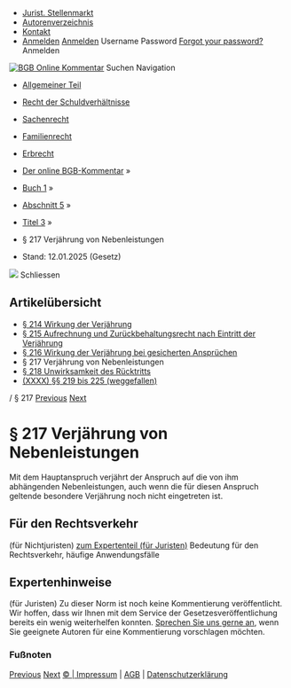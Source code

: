  * [Jurist. Stellenmarkt](https://bgb.kommentar.de/Buch-1/Abschnitt-5/Titel-3/</job-board> "Jurist. Stellenmarkt")
  * [Autorenverzeichnis](https://bgb.kommentar.de/Buch-1/Abschnitt-5/Titel-3/</Autorenverzeichnis> "Autorenverzeichnis")
  * [Kontakt](https://bgb.kommentar.de/Buch-1/Abschnitt-5/Titel-3/</Kontakt>)
  * [Anmelden](https://bgb.kommentar.de/Buch-1/Abschnitt-5/Titel-3/<#login> "show login form") [Anmelden](https://bgb.kommentar.de/Buch-1/Abschnitt-5/Titel-3/<#> "hide login form") Username Password
[Forgot your password?](https://bgb.kommentar.de/Buch-1/Abschnitt-5/Titel-3/</user/forgotpassword>) Anmelden 


[![BGB Online Kommentar](https://bgb.kommentar.de/extension/bgb/design/bgb/images/logo.png)](https://bgb.kommentar.de/Buch-1/Abschnitt-5/Titel-3/</> "BGB Online Kommentar")
Suchen
Navigation
  * [Allgemeiner Teil](https://bgb.kommentar.de/Buch-1/Abschnitt-5/Titel-3/</Buch-1>)
  * [Recht der Schuldverhältnisse](https://bgb.kommentar.de/Buch-1/Abschnitt-5/Titel-3/</Buch-2>)
  * [Sachenrecht](https://bgb.kommentar.de/Buch-1/Abschnitt-5/Titel-3/</Buch-3>)
  * [Familienrecht](https://bgb.kommentar.de/Buch-1/Abschnitt-5/Titel-3/</Buch-4>)
  * [Erbrecht](https://bgb.kommentar.de/Buch-1/Abschnitt-5/Titel-3/</Buch-5>)


  * [Der online BGB-Kommentar](https://bgb.kommentar.de/Buch-1/Abschnitt-5/Titel-3/</>) »
  * [Buch 1](https://bgb.kommentar.de/Buch-1/Abschnitt-5/Titel-3/</Buch-1>) »
  * [Abschnitt 5](https://bgb.kommentar.de/Buch-1/Abschnitt-5/Titel-3/</Buch-1/Abschnitt-5>) »
  * [Titel 3](https://bgb.kommentar.de/Buch-1/Abschnitt-5/Titel-3/</Buch-1/Abschnitt-5/Titel-3>) »
  * § 217 Verjährung von Nebenleistungen 
  * Stand: 12.01.2025 (Gesetz) 


![](https://vg01.met.vgwort.de/na/1c9909529ead4f509072c06d9081a7d5)
Schliessen 
## Artikelübersicht
  * [ § 214 Wirkung der Verjährung ](https://bgb.kommentar.de/Buch-1/Abschnitt-5/Titel-3/</Buch-1/Abschnitt-5/Titel-3/Wirkung-der-Verjaehrung>)
  * [ § 215 Aufrechnung und Zurückbehaltungsrecht nach Eintritt der Verjährung ](https://bgb.kommentar.de/Buch-1/Abschnitt-5/Titel-3/</Buch-1/Abschnitt-5/Titel-3/Aufrechnung-und-Zurueckbehaltungsrecht-nach-Eintritt-der-Verjaehrung>)
  * [ § 216 Wirkung der Verjährung bei gesicherten Ansprüchen ](https://bgb.kommentar.de/Buch-1/Abschnitt-5/Titel-3/</Buch-1/Abschnitt-5/Titel-3/Wirkung-der-Verjaehrung-bei-gesicherten-Anspruechen>)
  * § 217 Verjährung von Nebenleistungen 
  * [ § 218 Unwirksamkeit des Rücktritts ](https://bgb.kommentar.de/Buch-1/Abschnitt-5/Titel-3/</Buch-1/Abschnitt-5/Titel-3/Unwirksamkeit-des-Ruecktritts>)
  * [ (XXXX) §§ 219 bis 225 (weggefallen) ](https://bgb.kommentar.de/Buch-1/Abschnitt-5/Titel-3/</Buch-1/Abschnitt-5/Titel-3/weggefallen>)


/ § 217 
[Previous](https://bgb.kommentar.de/Buch-1/Abschnitt-5/Titel-3/</Buch-1/Abschnitt-5/Titel-3/Wirkung-der-Verjaehrung-bei-gesicherten-Anspruechen> "§ 216 Wirkung der Verjährung bei gesicherten Ansprüchen") [Next](https://bgb.kommentar.de/Buch-1/Abschnitt-5/Titel-3/</Buch-1/Abschnitt-5/Titel-3/Unwirksamkeit-des-Ruecktritts> "§ 218 Unwirksamkeit des Rücktritts")
# § 217 Verjährung von Nebenleistungen
Mit dem Hauptanspruch verjährt der Anspruch auf die von ihm abhängenden Nebenleistungen, auch wenn die für diesen Anspruch geltende besondere Verjährung noch nicht eingetreten ist.
## Für den Rechtsverkehr 
(für Nichtjuristen)
[zum Expertenteil (für Juristen)](https://bgb.kommentar.de/Buch-1/Abschnitt-5/Titel-3/<#expertenhinweise>)
Bedeutung für den Rechtsverkehr, häufige Anwendungsfälle
## Expertenhinweise
(für Juristen)
Zu dieser Norm ist noch keine Kommentierung veröffentlicht. Wir hoffen, dass wir Ihnen mit dem Service der Gesetzesveröffentlichung bereits ein wenig weiterhelfen konnten. [Sprechen Sie uns gerne an](https://bgb.kommentar.de/Buch-1/Abschnitt-5/Titel-3/</Kontakt>), wenn Sie geeignete Autoren für eine Kommentierung vorschlagen möchten. 
### Fußnoten
[Previous](https://bgb.kommentar.de/Buch-1/Abschnitt-5/Titel-3/</Buch-1/Abschnitt-5/Titel-3/Wirkung-der-Verjaehrung-bei-gesicherten-Anspruechen> "§ 216 Wirkung der Verjährung bei gesicherten Ansprüchen") [Next](https://bgb.kommentar.de/Buch-1/Abschnitt-5/Titel-3/</Buch-1/Abschnitt-5/Titel-3/Unwirksamkeit-des-Ruecktritts> "§ 218 Unwirksamkeit des Rücktritts")
[© | Impressum](https://bgb.kommentar.de/Buch-1/Abschnitt-5/Titel-3/</Kontakt>) | [AGB](https://bgb.kommentar.de/Buch-1/Abschnitt-5/Titel-3/</AGB>) | [Datenschutzerklärung](https://bgb.kommentar.de/Buch-1/Abschnitt-5/Titel-3/</Datenschutzerklaerung-fuer-Leser>)
